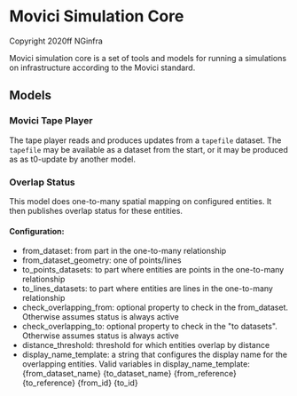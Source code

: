 # Movici Simulation Core
Copyright 2020ff NGinfra

Movici simulation core is a set of tools and models for running a simulations on infrastructure 
according to the Movici standard.

## Models
### Movici Tape Player
The tape player reads and produces updates from a `tapefile` dataset. The `tapefile` may be 
available as a dataset from the start, or it may be produced as as t0-update by another model.

### Overlap Status

This model does one-to-many spatial mapping on configured entities. 
It then publishes overlap status for these entities.

#### Configuration:

* from_dataset: from part in the one-to-many relationship
* from_dataset_geometry: one of points/lines
* to_points_datasets: to part where entities are points in the one-to-many relationship
* to_lines_datasets: to part where entities are lines in the one-to-many relationship
* check_overlapping_from: optional property to check in the from_dataset. Otherwise assumes status is always active
* check_overlapping_to: optional property to check in the "to datasets". Otherwise assumes status is always active
* distance_threshold: threshold for which entities overlap by distance
* display_name_template: a string that configures the display name for the overlapping entities.
  Valid variables in display_name_template: {from_dataset_name} {to_dataset_name} {from_reference} {to_reference} {from_id} {to_id}
